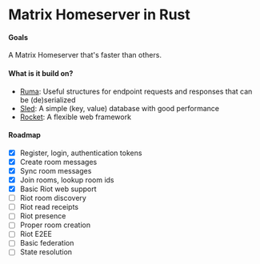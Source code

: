 # Matrix Homeserver in Rust

#### Goals

A Matrix Homeserver that's faster than others.

#### What is it build on?

- [Ruma](https://www.ruma.io): Useful structures for endpoint requests and responses that can be (de)serialized
- [Sled](https://github.com/spacejam/sled): A simple (key, value) database with good performance
- [Rocket](https://rocket.rs): A flexible web framework

#### Roadmap

- [x] Register, login, authentication tokens
- [x] Create room messages
- [x] Sync room messages
- [x] Join rooms, lookup room ids
- [x] Basic Riot web support
- [ ] Riot room discovery
- [ ] Riot read receipts
- [ ] Riot presence
- [ ] Proper room creation
- [ ] Riot E2EE
- [ ] Basic federation
- [ ] State resolution
